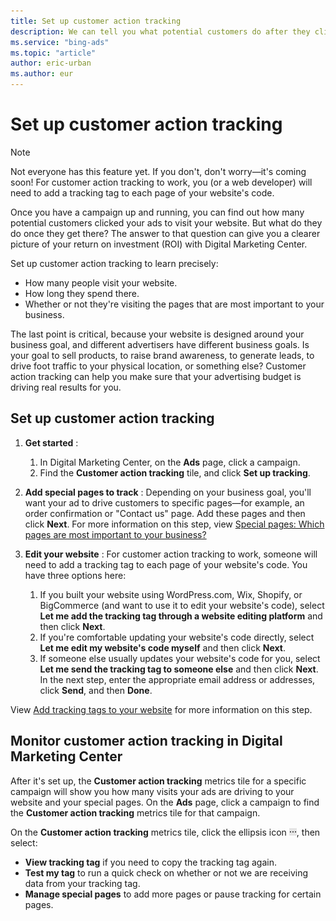 ```yaml
---
title: Set up customer action tracking
description: We can tell you what potential customers do after they click your ad, including the pages they visit on your website, how long they spend there, and more!
ms.service: "bing-ads"
ms.topic: "article"
author: eric-urban
ms.author: eur
---
```


# Set up customer action tracking

> [!NOTE]
> Not everyone has this feature yet. If you don't, don't worry—it's coming soon!
> For customer action tracking to work, you (or a web developer) will need to add a tracking tag to each page of your website's code.

Once you have a campaign up and running, you can find out how many potential customers clicked your ads to visit your website. But what do they do once they get there? The answer to that question can give you a clearer picture of your return on investment (ROI) with Digital Marketing Center.

Set up customer action tracking to learn precisely:

- How many people visit your website.
- How long they spend there.
- Whether or not they're visiting the pages that are most important to your business.

The last point is critical, because your website is designed around your business goal, and different advertisers have different business goals. Is your goal to sell products, to raise brand awareness, to generate leads, to drive foot traffic to your physical location, or something else? Customer action tracking can help you make sure that your advertising budget is driving real results for you.

## Set up customer action tracking

1. **Get started** :
   1. In Digital Marketing Center, on the **Ads** page, click a campaign.
   1. Find the **Customer action tracking** tile, and click **Set up tracking**.

1. **Add special pages to track** : Depending on your business goal, you'll want your ad to drive customers to specific pages—for example, an order confirmation or "Contact us" page. Add these pages and then click **Next**. For more information on this step, view [Special pages: Which pages are most important to your business?](./hlp_DMC_CONC_CAT_SpecialPages.md)
1. **Edit your website** : For customer action tracking to work, someone will need to add a tracking tag to each page of your website's code. You have three options here:
   1. If you built your website using WordPress.com, Wix, Shopify, or BigCommerce (and want to use it to edit your website's code), select **Let me add the tracking tag through a website editing platform** and then click **Next**.
   1. If you're comfortable updating your website's code directly, select **Let me edit my website's code myself** and then click **Next**.
   1. If someone else usually updates your website's code for you, select **Let me send the tracking tag to someone else** and then click **Next**. In the next step, enter the appropriate email address or addresses, click **Send**, and then **Done**.

View [Add tracking tags to your website](./hlp_DMC_CONC_CAT_AddTag.md) for more information on this step.

## Monitor customer action tracking in Digital Marketing Center

After it's set up, the **Customer action tracking** metrics tile for a specific campaign will show you how many visits your ads are driving to your website and your special pages. On the **Ads** page, click a campaign to find the **Customer action tracking** metrics tile for that campaign.

On the **Customer action tracking** metrics tile, click the ellipsis icon ![More information icon](../images/BA_ScreenCap_DeliveryDetails.png), then select:
- **View tracking tag** if you need to copy the tracking tag again.
- **Test my tag** to run a quick check on whether or not we are receiving data from your tracking tag.
- **Manage special pages** to add more pages or pause tracking for certain pages.


